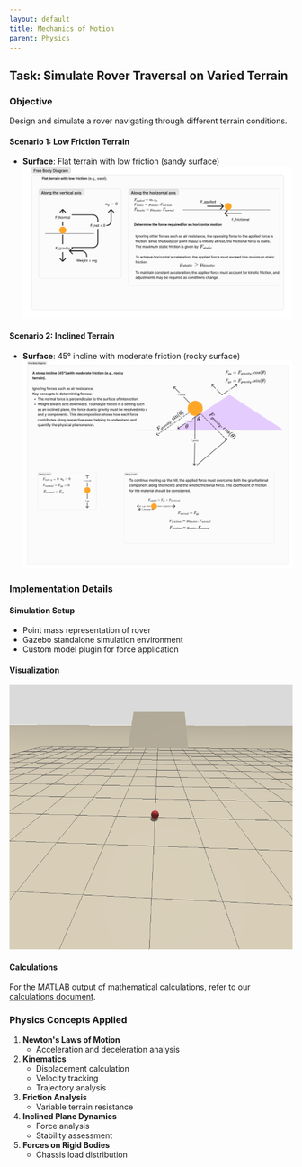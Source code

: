 ```yaml
---
layout: default
title: Mechanics of Motion
parent: Physics
---
```


## Task: Simulate Rover Traversal on Varied Terrain

### Objective

Design and simulate a rover navigating through different terrain conditions.

#### Scenario 1: Low Friction Terrain
- **Surface**: Flat terrain with low friction (sandy surface)
    <a href="resources/images/fbd/flat_terrain.png" data-fancybox="terrain-images" data-title="Free Body Diagram - Flat Terrain">
        <img src="resources/images/fbd/flat_terrain.png" alt="FBD Flat Terrain" />
    </a>

#### Scenario 2: Inclined Terrain
- **Surface**: 45° incline with moderate friction (rocky surface)
    <a href="resources/images/fbd/inclined_terrain.png" data-fancybox="terrain-images" data-title="Free Body Diagram - Inclined Terrain">
        <img src="resources/images/fbd/inclined_terrain.png" alt="FBD Inclined Terrain" />
    </a>

### Implementation Details

#### Simulation Setup
- Point mass representation of rover
- Gazebo standalone simulation environment
- Custom model plugin for force application

#### Visualization
<a href="resources/images/simulation/task-world.png" data-fancybox="terrain-images" data-title="Task World">
    <img src="resources/images/simulation/task-world.png" alt="Task World" />
</a>

#### Calculations
For the MATLAB output of mathematical calculations, refer to our [calculations document](resources/calculations/calculations.txt).

### Physics Concepts Applied

1. **Newton's Laws of Motion**
   - Acceleration and deceleration analysis
2. **Kinematics**
   - Displacement calculation
   - Velocity tracking
   - Trajectory analysis
3. **Friction Analysis**
   - Variable terrain resistance
4. **Inclined Plane Dynamics**
   - Force analysis
   - Stability assessment
5. **Forces on Rigid Bodies**
   - Chassis load distribution
